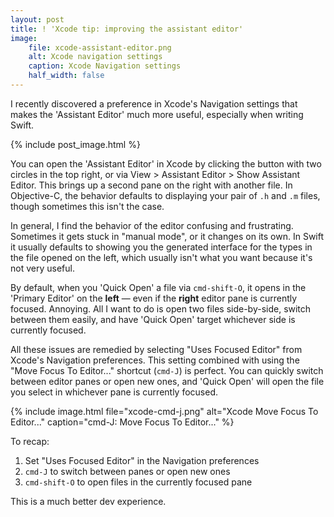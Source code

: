 ```yaml
---
layout: post
title: ! 'Xcode tip: improving the assistant editor'
image:
    file: xcode-assistant-editor.png
    alt: Xcode navigation settings
    caption: Xcode Navigation settings
    half_width: false
---
```


I recently discovered a preference in Xcode's Navigation settings that makes the 'Assistant Editor' much more useful, especially when writing Swift.

<!--excerpt-->

{% include post_image.html %}

You can open the 'Assistant Editor' in Xcode by clicking the button with two circles in the top right, or via View > Assistant Editor > Show Assistant Editor. This brings up a second pane on the right with another file. In Objective-C, the behavior defaults to displaying your pair of `.h` and `.m` files, though sometimes this isn't the case.

In general, I find the behavior of the editor confusing and frustrating. Sometimes it gets stuck in "manual mode", or it changes on its own. In Swift it usually defaults to showing you the generated interface for the types in the file opened on the left, which usually isn't what you want because it's not very useful.

By default, when you 'Quick Open' a file via `cmd-shift-O`, it opens in the 'Primary Editor' on the **left** &mdash; even if the **right** editor pane is currently focused. Annoying. All I want to do is open two files side-by-side, switch between them easily, and have 'Quick Open' target whichever side is currently focused.

All these issues are remedied by selecting "Uses Focused Editor" from Xcode's Navigation preferences. This setting combined with using the "Move Focus To Editor..." shortcut (`cmd-J`) is perfect. You can quickly switch between editor panes or open new ones, and 'Quick Open' will open the file you select in whichever pane is currently focused.

{% include image.html
    file="xcode-cmd-j.png"
    alt="Xcode Move Focus To Editor..."
    caption="cmd-J: Move Focus To Editor..."
%}

To recap:

1. Set "Uses Focused Editor" in the Navigation preferences
2. `cmd-J` to switch between panes or open new ones
3. `cmd-shift-O` to open files in the currently focused pane

This is a much better dev experience.
